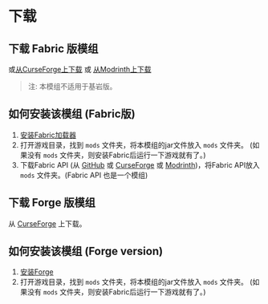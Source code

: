 # 下载

## 下载 Fabric 版模组

<ClientOnly>
<ModDownload
    github_repo="qouteall/ImmersivePortalsMod"
    :locale_text="{download:'下载', preRelease:'预览版', publishTime:'发布时间'}"></ModDownload></ClientOnly>

或[从CurseForge上下载](https://www.curseforge.com/minecraft/mc-mods/immersive-portals-mod) 或 [从Modrinth上下载](https://modrinth.com/mod/immersiveportals)

> 注: 本模组不适用于基岩版。

## 如何安装该模组 (Fabric版)

1. [安装Fabric加载器](https://fabricmc.net/wiki/player:tutorials:install_mcl:windows)
2. 打开游戏目录，找到 `mods` 文件夹，将本模组的jar文件放入 `mods` 文件夹。 (如果没有 `mods` 文件夹，则安装Fabric后运行一下游戏就有了。)
3. 下载Fabric API (从 [GitHub](https://github.com/FabricMC/fabric/releases) 或 [CurseForge](https://www.curseforge.com/minecraft/mc-mods/fabric-api) 或 [Modrinth](https://modrinth.com/mod/fabric-api))，将Fabric API放入 `mods` 文件夹。(Fabric API 也是一个模组)

## 下载 Forge 版模组

从 [CurseForge](https://www.curseforge.com/minecraft/mc-mods/immersive-portals-for-forge) 上下载。

## 如何安装该模组 (Forge version)

1. [安装Forge](https://files.minecraftforge.net/net/minecraftforge/forge/)
2. 打开游戏目录，找到 `mods` 文件夹，将本模组的jar文件放入 `mods` 文件夹。 (如果没有 `mods` 文件夹，则安装Fabric后运行一下游戏就有了。)
